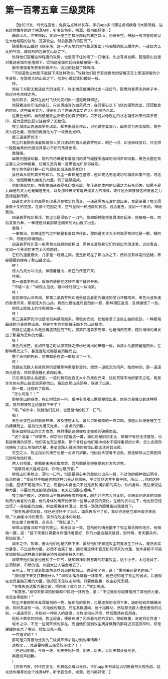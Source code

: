 # 第一百零五章 三级灵阵
        【告知书友，时代在变化，免费站点难以长存，手机app多书源站点切换看书大势所趋，站长给你推荐的这个换源APP，听书音色多、换源、找书都好使！】
       巍峨山岳，冲天而起，犹如一座生生拔地而起的真正巨山，划破长空，带起一股沉重得足以让大地塌陷的波动，笼罩牧尘，然后狠狠的镇压而下。
       随着那座山岳的飞快座落，这一片天地的空气都是发出了呜咽般的低沉爆炸声，一道巨大无比的气弧，成弧形的包裹在山岳之下。
       牧锋他们望着这种程度的攻势，也是忍不住的咽了一口唾沫，头皮有点发麻，若是那山岳是对着这座城市座落而下，恐怕这座城市起码会被摧毁一半。
       融天境强者所拥有的破坏力，远远的超越了神魄境。
       “不知道牧尘他能不能接下来这种攻击。”牧锋他们目光有些担忧的望着天空上那道清瘦的少年身影，在那庞大的山岳之下，他渺小得就犹如蝼蚁一般。
       呼。
       而在下方那无数道目光的注视下，牧尘也是缓缓的吐出一道白气，那燃烧着黑炎的眸子中，掠过许些肃穆之色。
       他的双手，突然在此时飞快的变幻出一道道奇特印法。
       而随着这些印法的变幻，只见得雄浑的幽黑灵力，在其掌心之下飞快的凝聚而出，短短数息的时间，这些幽黑灵力，便是化为了两道约莫丈许大小的黑色光印。
       这黑色光印，自然便是牧尘所修炼的森罗死印，只不过以他现在的状态凝炼出来的森罗死印，威力显然比起以往强悍了无数倍。
       牧尘凝炼出两道森罗死印后，却并未就此停止，只见得在其掌心，幽黑灵力再度凝聚，那些灵力吞吐着，隐隐的再度化为了一枚黑色光印。
       第三道森罗死印！
       牧尘盯着那弥漫着极端惊人灵力波动的第三道森罗死印，眼芒一闪，印法继续变幻，只见得一股股幽黑的光圈自其掌心不断的荡漾出来。
       轰隆隆。
       幽黑光圈波动着，隐约的仿佛是有着低沉的灵气碰撞所造成的沉闷声响彻着，黑色光圈在牧尘掌心之中伸缩着，仿佛又是有着一道黑色光印即将成形。
       牧尘竟然是打算一口气凝炼出四道森罗死印！
       虽然自从得到森罗死印后，牧尘一直都是在苦修，但却死活无法成功的凝炼出第三道，可这一次，他借助着九幽雀的力量，终于能够完成。
       他能够感觉到，在那第四道森罗死印成形后，那传进他体内的反震之力有多恐怖，如果不是九幽雀的灵力也是霸道无比，以及那种黑炎有着燃烧灵力的神效，或许他会直接被这种反震之力震得经脉尽断。
       四道丈许大小的森罗死印悬浮在牧尘的周身，一道道黑色光波扩散出来，竟是笼罩了牧尘周身数十丈的范围，在那个范围之中，空气呈现一种扭曲的状态，远远看去，犹如一个黑洞，神秘莫测。
       四道森罗死印悬浮，牧尘也是深吸了一口气，旋即眼神陡然变得凌厉起来，他袖袍一挥，而后变掌为拳，一拳便是对着那镇压而来的大山轰了出去。
       轰隆！
       一拳轰出，仿佛连空气之中都是有着巨声传出，那四道丈许大小的森罗死印也是一颤，唰的一声，尽数的呼啸而出。
       四道森罗死印呈一条黑色光线般前后掠出，黑色光波随着它们的掠出而荡漾着，远远看去，犹如一个黑洞在天空上闪掠而过。
       它们的速度极快，几乎是一眨眼之间，便是出现在了那山岳之下，然后没有丝毫的迟疑，直接狠狠的撞在了那山岳之底。
       砰！
       惊人的灵力冲击波，伴随着撞击，疯狂的传递开来。
       咔嚓。
       第一道森罗死印，很快的便是在这种冲击下破碎开来。
       “不堪一击！”柳惊山见状，眼中顿时掠过一抹冷笑。
       咚！
       就在柳惊山冷笑间，那第二道森罗死印也是蕴含着更为霸道的灵力冲撞而来，黑色光波急速的弥漫开来，那座庞大的山岳，竟然也是在此时剧烈的一颤，那种镇压速度，变得缓慢了一些。
       柳惊山脸庞上的冷笑微微一凝。
       咚！
       第三道森罗死印也是顷刻间紧随而来，黑色的光纹，犹如弥漫了这座山岳的底部，一种极端霸道的力量席卷出来，竟是生生的将那镇压而下的山岳抵住。
       而就在这座山岳无法再度镇压而下时，那第四道森罗死印，也是悄然而来，随后悄悄的爆发出了那最为恐怖的力量。
       嘭！
       黑色的光芒，犹如日落之时从那天际之旁纷纷涌出的黑暗一般，自那山岳底部蔓延而出，在那种黑光之下，甚至连阳光都是被消融而去。
       整个天地的色彩，仿佛都是在这一瞬黯淡了一下。
       咚！
       而就在无数人有些惊异的望着那种黑暗弥漫时，突然一道低沉的闷声，陡然响彻，那一道道目光望去，然后便是瞳孔紧缩起来。
       只见得在那山岳底部，一道约莫将近百丈大小的黑色光束，犹如贯穿天地的擎天之柱，竟是生生的从那山岳底部洞穿而出，最后自那山岳顶峰，穿透了出来。
       那一幕，壮观到了极致。
       “怎么可能？！”
       那柳惊山的身体，在此时猛的一抖，眼中有着难以置信攀爬出来，他将力量催动到这种程度，竟然都被牧尘给抵挡下来了？
       “呼。”城市中，牧锋他们见状，也是悄悄的松了一口气。
       嗡！
       黑色光束在此时膨胀开来，波及整座山岳，最后只听得嘭的一声巨响，那座山岳便是被生生的撑爆而去，最后化为漫天光点，一点点的消散。
       那来自柳惊山的全力攻势，竟然便是这般被牧尘完美的破解而去。
       “这个混蛋！”柳擎天，柳宗他们望着这一幕，面色则是阴沉无比，那眼中有些无法置信，也有些难掩的惊恐，他们实在无法想象，那个曾经在他们眼中根本不值得重视的少年，怎么会突然间拥有了这么可怕的力量，甚至连踏入融天境的柳惊山都无法将其击败。
       天空之上，牧尘指尖的黑芒也是一点点的消散，他抬起头望着不远处，那里柳惊山正面色阴沉的将他给盯着。
       两人对视着，竟都是未再采取攻势，显然都是能够察觉到对方的厉害。
       “能够将老夫逼成这样，你倒也是厉害。”
       柳惊山盯着牧尘，深吐一口气，似是要将心中的憋屈吐出来一般，不过他的眼神依旧阴冷，低沉的道：“我虽然不知道你的这种力量从何而来，不过显然这并不属于你，所以...你的这种力量，应该不可能持久下去，而且你本身也只不过是灵轮境后期的实力，你的身体，无法承受这种力量，不要以为这能够遮掩住，老夫还没那么眼瞎。”
       牧尘眼芒微闪，这柳惊山不愧是融天境的强者，眼力非寻常人可比啊，伴随着他逐渐的彻底动用九幽雀的力量，他的身体的确开始出现一些难以承受的变化，在他的衣衫之下，他皮肤已经出现了一些细密的血痕，鲜血顺着身体滑过，而后一滴滴的顺着指尖滴落而下。
       “那老鬼说得没错，你已经坚持不了太久，如果再杀不了他，我劝你还是立即带着你爹逃吧。”九幽雀冰冷的意念，突然在牧尘体内响起。
       牧尘抿了抿嘴唇，点点头：“我知道了。”
       柳惊山望着沉默不语的牧尘，却是淡淡一笑，显然他的确是戳中了牧尘最忌惮的地方，他袖袍一摆，道：“接下来我只需要与你僵持着便好，你的力量会越来越弱，到时候，老夫要杀你，易如反掌。”
       城市之中，牧锋，唐山他们也是沉默下来，虽然他们不知道牧尘究竟发生了什么，竟然会实力暴涨，不过这种力量，必然不会属于他，而动用这种不管是如何得来的力量，他本身都不可能犹如柳惊山这种真正的融天境强者媲美持久力的。
       柳擎天他们闻言也是松了一口气，旋即眼神阴狠怨毒的盯着牧尘，这个小子，太过诡异了，必须除掉，不然的话，以后太让人寝食难安了。
       天空上，牧尘望着那面色漠然讥讽的柳惊山，也是笑了笑，道：“果然姜还是老的辣。”
       “那你接下来又打算做什么？”柳惊山嘴角噙着一抹嘲笑，他已经知道了牧尘的弱点，后者现在也具备融天境的力量，但却还不足以击杀他，只要他拖着，牧尘必死无疑。
       “在我失去这股力量之前，把你杀了就可以了。”牧尘笑道。
       “有意思。”柳惊天那深陷的眼眶中掠过一抹厉色，道：“不过就怕你就算借用了其他的力量，也没这等能耐！”
       牧尘冲着柳惊天高深莫测的一笑，旋即他的眼神，也是逐渐的冷冽下来，旋即他双目缓缓闭拢，同时其身形一动，闪电般的飘退，而在其飘退间，他十指舞动，然后那无数人便是震惊的见到，一道道灵印，开始以一种惊人的速度，自牧尘指尖浮现，然后飘荡在其周身。
       短短十数息的时间，牧尘周身，便是布满了闪烁着光芒的灵印，那般数量，足足将近百道！
       城市之中，不乏一些灵阵师的存在，而当他们见到牧尘周身飘舞的那将近百道灵印时，却是缓缓的长大了嘴巴，犹如见鬼一般。
       一百道灵印？！
       那可是只有极为优秀的三级灵阵师才能办到的事情啊！
       这牧尘...难道要布置三级灵阵不成？！！
       （已经回到家，今日一更，明天开始补偿，明天，后天，大后天都会有三更。
       再度说声抱歉。
       ）
       【告知书友，时代在变化，免费站点难以长存，手机app多书源站点切换看书大势所趋，站长给你推荐的这个换源APP，听书音色多、换源、找书都好使！】